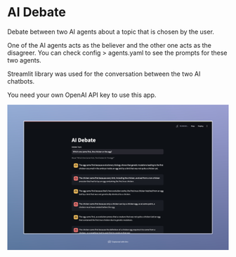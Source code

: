 # AI Debate
 
Debate between two AI agents about a topic that is chosen by the user.

One of the AI agents acts as the believer and the other one acts as the disagreer. You can check config > agents.yaml to see the prompts for these two agents.

Streamlit library was used for the conversation between the two AI chatbots.

You need your own OpenAI API key to use this app.

![Image of the web application. The title is "AI Debate" with a caption of "About this topic". Below, there is the conversation between the two agents](app-screenshot.jpeg)
